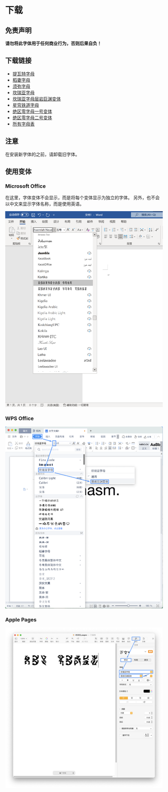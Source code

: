 # 下载

## 免责声明

**请勿将此字体用于任何商业行为，否则后果自负！**

## 下载链接

- [提瓦特字母](font/genshin-impact/TeyvatNeue-Regular-1.001.otf)
- [稻妻字母](font/genshin-impact/InazumaNeue-Regular-0.006.otf)
- [须弥字母](font/genshin-impact/SumeruNeue-Regular-v0.002.otf)
- [坎瑞亚字母](font/genshin-impact/KhaenriahNeue-Regular-2.000.otf)
- [坎瑞亚字母层岩巨渊变体](font/genshin-impact/KhaenriahNeue-Chasm-2.000.otf)
- [星穹铁道字母](font/honkai-star-rail/StarRailNeue-Regular-0.002.otf)
- [绝区零字母一号变体](font/zenless-zone-zero/ZZZNeue-VariantA-0.003.otf)
- [绝区零字母二号变体](font/zenless-zone-zero/ZZZNeue-VariantB-0.003.otf)
- [所有字母表](doc/Hoyo-Glyphs-alphabet.pdf)

## 注意

在安装新字体的之前，请卸载旧字体。

## 使用变体

### Microsoft Office

在这里，字体变体不会显示，而是将每个变体显示为独立的字体。
另外，也不会以中文来显示字体名称，而是使用英语。

![在 Microsoft Office 中使用变体](font-variant-in-ms-office.png)

### WPS Office

![在 WPS 中使用变体](font-variant-in-wps.png)

### Apple Pages

![在苹果的 Pages 中使用变体](font-variant-in-pages.png)

